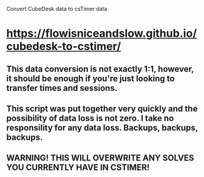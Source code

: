 Convert CubeDesk data to csTimer data

https://flowisniceandslow.github.io/cubedesk-to-cstimer/
================================

This data conversion is not exactly 1:1, however, it should be enough if you're just looking to transfer times and sessions.
----------------------------------------------------------------------------------------------------------------------------

This script was put together very quickly and the possibility of data loss is not zero. I take no responsility for any data loss. Backups, backups, backups.
------------------------------------------------------------------------------------------------------------------------------------------------------------

WARNING! THIS WILL OVERWRITE ANY SOLVES YOU CURRENTLY HAVE IN CSTIMER!
----------------------------------------------------------------------
